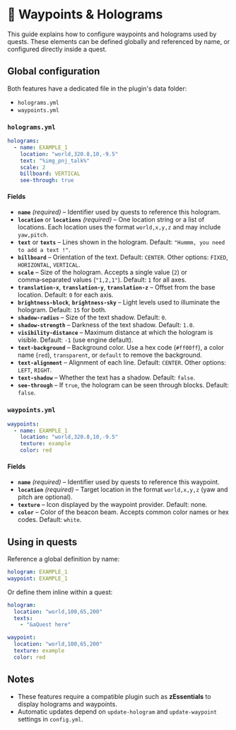 # 📍 Waypoints & Holograms

This guide explains how to configure waypoints and holograms used by quests. These elements can be defined globally and referenced by name, or configured directly inside a quest.

## Global configuration

Both features have a dedicated file in the plugin's data folder:

- `holograms.yml`
- `waypoints.yml`

### `holograms.yml`

```yml
holograms:
  - name: EXAMPLE_1
    location: "world,320.8,10,-9.5"
    text: "%img_pnj_talk%"
    scale: 2
    billboard: VERTICAL
    see-through: true
```

#### Fields

- **`name`** *(required)* – Identifier used by quests to reference this hologram.
- **`location`** or **`locations`** *(required)* – One location string or a list of locations. Each location uses the format `world,x,y,z` and may include `yaw,pitch`.
- **`text`** or **`texts`** – Lines shown in the hologram. Default: `"Hummm, you need to add a text !"`.
- **`billboard`** – Orientation of the text. Default: `CENTER`. Other options: `FIXED`, `HORIZONTAL`, `VERTICAL`.
- **`scale`** – Size of the hologram. Accepts a single value (`2`) or comma‑separated values (`"1,2,1"`). Default: `1` for all axes.
- **`translation-x`**, **`translation-y`**, **`translation-z`** – Offset from the base location. Default: `0` for each axis.
- **`brightness-block`**, **`brightness-sky`** – Light levels used to illuminate the hologram. Default: `15` for both.
- **`shadow-radius`** – Size of the text shadow. Default: `0`.
- **`shadow-strength`** – Darkness of the text shadow. Default: `1.0`.
- **`visibility-distance`** – Maximum distance at which the hologram is visible. Default: `-1` (use engine default).
- **`text-background`** – Background color. Use a hex code (`#ff00ff`), a color name (`red`), `transparent`, or `default` to remove the background.
- **`text-alignment`** – Alignment of each line. Default: `CENTER`. Other options: `LEFT`, `RIGHT`.
- **`text-shadow`** – Whether the text has a shadow. Default: `false`.
- **`see-through`** – If `true`, the hologram can be seen through blocks. Default: `false`.

### `waypoints.yml`

```yml
waypoints:
  - name: EXAMPLE_1
    location: "world,320.8,10,-9.5"
    texture: example
    color: red
```

#### Fields

- **`name`** *(required)* – Identifier used by quests to reference this waypoint.
- **`location`** *(required)* – Target location in the format `world,x,y,z` (yaw and pitch are optional).
- **`texture`** – Icon displayed by the waypoint provider. Default: none.
- **`color`** – Color of the beacon beam. Accepts common color names or hex codes. Default: `white`.

## Using in quests

Reference a global definition by name:

```yml
hologram: EXAMPLE_1
waypoint: EXAMPLE_1
```

Or define them inline within a quest:

```yml
hologram:
  location: "world,100,65,200"
  texts:
    - "&aQuest here"

waypoint:
  location: "world,100,65,200"
  texture: example
  color: red
```

## Notes

- These features require a compatible plugin such as **zEssentials** to display holograms and waypoints.
- Automatic updates depend on `update-hologram` and `update-waypoint` settings in `config.yml`.
